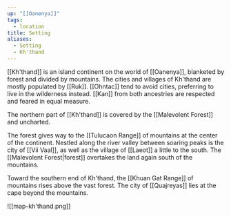 ```yaml
---
up: "[[Oanenya]]"
tags:
  - location
title: Setting
aliases:
  - Setting
  - Kh'thand
---
```

[[Kh'thand]] is an island continent on the world of [[Oanenya]], blanketed by forest and divided by mountains. The cities and villages of Kh'thand are mostly populated by [[Ruk]]. [[Ohntac]] tend to avoid cities, preferring to live in the wilderness instead. [[Kan]] from both ancestries are respected and feared in equal measure. 

The northern part of [[Kh'thand]] is covered by the [[Malevolent Forest]] and uncharted. 

The forest gives way to the [[Tulucaon Range]] of mountains at the center of the continent. Nestled along the river valley between soaring peaks is the city of [[Vii Vaal]], as well as the village of [[Laeot]] a little to the south. The [[Malevolent Forest|forest]] overtakes the land again south of the mountains. 

Toward the southern end of Kh'thand, the [[Khuan Gat Range]] of mountains rises above the vast forest. The city of [[Quajreyas]] lies at the cape beyond the mountains. 

![[map-kh'thand.png]] 
